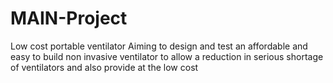 # MAIN-Project
Low cost portable ventilator
Aiming to design and test an affordable and easy to build non invasive ventilator to allow a reduction in serious shortage of ventilators and also provide at the low cost
